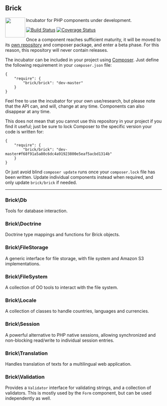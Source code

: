 ## Brick

<img src="https://raw.githubusercontent.com/brick/brick/master/logo.png" alt="" align="left" height="64">

Incubator for PHP components under development.

[![Build Status](https://travis-ci.org/brick/brick.svg?branch=master)](https://travis-ci.org/brick/brick)
[![Coverage Status](https://coveralls.io/repos/brick/brick/badge.svg?branch=master)](https://coveralls.io/r/brick/brick)

Once a component reaches sufficient maturity, it will be moved to its [own repository](https://github.com/brick)
and composer package, and enter a beta phase. For this reason, this repository will never contain releases.

The incubator can be included in your project using [Composer](https://getcomposer.org/).
Just define the following requirement in your `composer.json` file:

    {
        "require": {
            "brick/brick": "dev-master"
        }
    }

Feel free to use the incubator for your own use/research, but please note that the API can, and will,
change at any time. Components can also disappear at any time.

This does not mean that you cannot use this repository in your project if you find it useful;
just be sure to lock Composer to the specific version your code is written for:

    {
        "require": {
            "brick/brick": "dev-master#f68f91a5a80c6dc4a91923800e5eaf5acbd1314b"
        }
    }

Or just avoid blind `composer update` runs once your `composer.lock` file has been written.
Update individual components instead when required, and only update `brick/brick` if needed.

---

### Brick\Db

Tools for database interaction.

### Brick\Doctrine

Doctrine type mappings and functions for Brick objects.

### Brick\FileStorage

A generic interface for file storage, with file system and Amazon S3 implementations.

### Brick\FileSystem

A collection of OO tools to interact with the file system.

### Brick\Locale

A collection of classes to handle countries, languages and currencies.

### Brick\Session

A powerful alternative to PHP native sessions, allowing synchronized and non-blocking read/write to individual session entries.

### Brick\Translation

Handles translation of texts for a multilingual web application.

### Brick\Validation

Provides a `Validator` interface for validating strings, and a collection of validators. This is mostly used by the `Form` component, but can be used independently as well.
